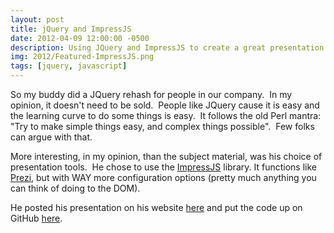 ```yaml
---
layout: post
title: jQuery and ImpressJS
date: 2012-04-09 12:00:00 -0500
description: Using JQuery and ImpressJS to create a great presentation.
img: 2012/Featured-ImpressJS.png 
tags: [jquery, javascript]
---
```


So my buddy did a JQuery rehash for people in our company.  In my opinion, it doesn't need to be sold.  People like JQuery cause it is easy and the learning curve to do some things is easy.  It follows the old Perl mantra: "Try to make simple things easy, and complex things possible".  Few folks can argue with that.

More interesting, in my opinion, than the subject material, was his choice of presentation tools.  He chose to use the [ImpressJS](https://github.com/bartaz/impress.js) library. It functions like [Prezi](https://prezi.com), but with WAY more configuration options (pretty much anything you can think of doing to the DOM).

He posted his presentation on his website [here](http://davidsouther.github.com/jQuery-Best-Parts-presentation/#/title) and put the code up on GitHub [here](https://github.com/DavidSouther/jQuery-Best-Parts-presentation).
